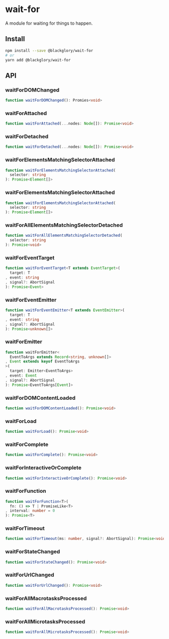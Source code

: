 # wait-for
A module for waiting for things to happen.

## Install
```sh
npm install --save @blackglory/wait-for
# or
yarn add @blackglory/wait-for
```

## API
### waitForDOMChanged
```ts
function waitForDOMChanged(): Promies<void>
```

### waitForAttached
```ts
function waitForAttached(...nodes: Node[]): Promise<void>
```

### waitForDetached
```ts
function waitForDetached(...nodes: Node[]): Promise<void>
```

### waitForElementsMatchingSelectorAttached
```ts
function waitForElementsMatchingSelectorAttached(
  selector: string
): Promise<Element[]>
```

### waitForElementsMatchingSelectorAttached
```ts
function waitForElementsMatchingSelectorAttached(
  selector: string
): Promise<Element[]>
```

### waitForAllElementsMatchingSelectorDetached
```ts
function waitForAllElementsMatchingSelectorDetached(
  selector: string
): Promise<void>
```

### waitForEventTarget
```ts
function waitForEventTarget<T extends EventTarget>(
  target: T
, event: string
, signal?: AbortSignal
): Promise<Event>
```

### waitForEventEmitter
```ts
function waitForEventEmitter<T extends EventEmitter>(
  target: T
, event: string
, signal?: AbortSignal
): Promise<unknown[]>
```

### waitForEmitter
```ts
function waitForEmitter<
  EventToArgs extends Record<string, unknown[]>
, Event extends keyof EventToArgs
>(
  target: Emitter<EventToArgs>
, event: Event
, signal?: AbortSignal
): Promise<EventToArgs[Event]>
```

### waitForDOMContentLoaded
```ts
function waitForDOMContentLoaded(): Promise<void>
```

### waitForLoad
```ts
function waitForLoad(): Promise<void>
```

### waitForComplete
```ts
function waitForComplete(): Promise<void>
```

### waitForInteractiveOrComplete
```ts
function waitForInteractiveOrComplete(): Promise<void>
```

### waitForFunction
```ts
function waitForFunction<T>(
  fn: () => T | PromiseLike<T>
, interval: number = 0
): Promise<T>
```

### waitForTimeout
```ts
function waitForTimeout(ms: number, signal?: AbortSignal): Promise<void>
```

### waitForStateChanged
```ts
function waitForStateChanged(): Promise<void>
```

### waitForUrlChanged
```ts
function waitForUrlChanged(): Promise<void>
```

### waitForAllMacrotasksProcessed
```ts
function waitForAllMacrotasksProcessed(): Promise<void>
```

### waitForAllMicrotasksProcessed
```ts
function waitForAllMicrotasksProcessed(): Promise<void>
```
